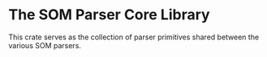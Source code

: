 The SOM Parser Core Library
===========================

This crate serves as the collection of parser primitives shared between the various SOM parsers.

